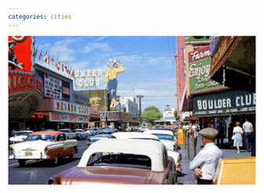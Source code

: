 ```yaml
---
categories: cities
---
```


![lv](https://raw.githubusercontent.com/muneer78/muneer78.github.io/master/images/LasVegas1.jpg)



